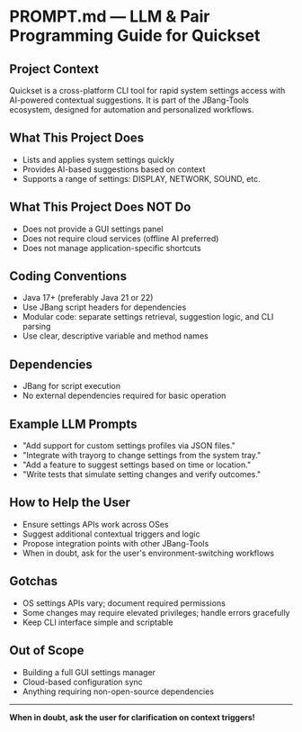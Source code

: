 # PROMPT.md — LLM & Pair Programming Guide for Quickset

## Project Context

Quickset is a cross-platform CLI tool for rapid system settings access with AI-powered contextual suggestions. It is part of the JBang-Tools ecosystem, designed for automation and personalized workflows.

## What This Project Does

- Lists and applies system settings quickly
- Provides AI-based suggestions based on context
- Supports a range of settings: DISPLAY, NETWORK, SOUND, etc.

## What This Project Does NOT Do

- Does not provide a GUI settings panel
- Does not require cloud services (offline AI preferred)
- Does not manage application-specific shortcuts

## Coding Conventions

- Java 17+ (preferably Java 21 or 22)
- Use JBang script headers for dependencies
- Modular code: separate settings retrieval, suggestion logic, and CLI parsing
- Use clear, descriptive variable and method names

## Dependencies

- JBang for script execution
- No external dependencies required for basic operation

## Example LLM Prompts

- "Add support for custom settings profiles via JSON files."
- "Integrate with trayorg to change settings from the system tray."
- "Add a feature to suggest settings based on time or location."
- "Write tests that simulate setting changes and verify outcomes."

## How to Help the User

- Ensure settings APIs work across OSes
- Suggest additional contextual triggers and logic
- Propose integration points with other JBang-Tools
- When in doubt, ask for the user's environment-switching workflows

## Gotchas

- OS settings APIs vary; document required permissions
- Some changes may require elevated privileges; handle errors gracefully
- Keep CLI interface simple and scriptable

## Out of Scope

- Building a full GUI settings manager
- Cloud-based configuration sync
- Anything requiring non-open-source dependencies

---

**When in doubt, ask the user for clarification on context triggers!** 